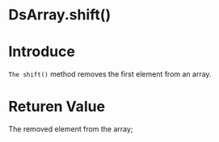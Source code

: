 # DsArray.shift()

# Introduce

`The shift()` method removes the first element from an array.

# Returen Value

The removed element from the array;